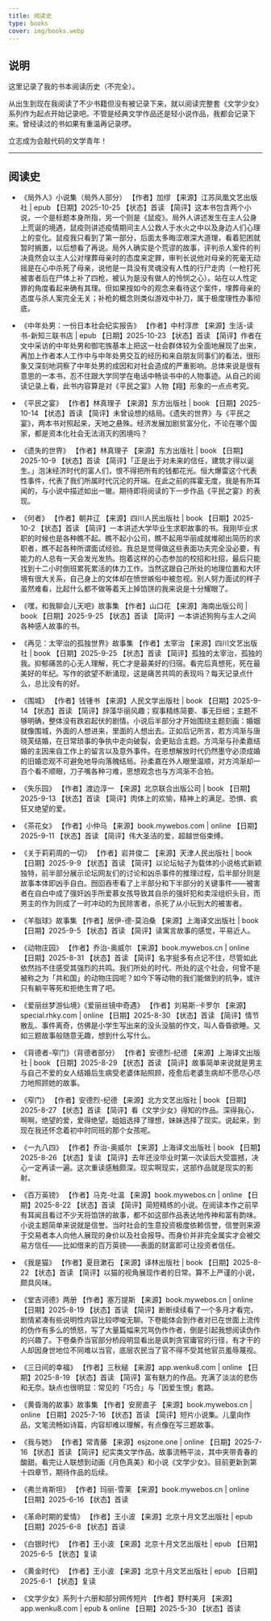 ```yaml
---
title: 阅读史
type: books
cover: img/books.webp
---
```


## 说明

这里记录了我的书本阅读历史（不完全）。

从出生到现在我阅读了不少书籍但没有被记录下来，就以阅读完整套《文学少女》系列作为起点开始记录吧。不管是经典文学作品还是轻小说作品，我都会记录下来。曾经读过的书如果有重温再记录啰。

立志成为会敲代码的文学青年！

<hr>

## 阅读史

- 《局外人》小说集（局外人部分）
【作者】加缪
【来源】江苏凤凰文艺出版社 | epub
【日期】2025-10-25
【状态】首读
【简评】这本书包含两个小说，一个是标题本身所指，另一个则是《鼠疫》。局外人讲述发生在主人公身上荒诞的境遇，鼠疫则讲述疫情期间主人公救人于水火之中以及身边人们心理上的变化。鼠疫我只看到了第一部分，后面太多晦涩艰深大道理，看着犯困就暂时搁置，以后想看了再说。局外人确实是个荒谬的故事，评判杀人案件的判决竟然会以主人公对埋葬母亲时的态度来定罪，审判长说他对母亲的死毫无动摇是在心中杀死了母亲，说他是一具没有灵魂没有人性的行尸走肉（一枪打死被害者后在尸体上补了四枪，被认为是没有做人的怜悯之心）。站在以人性定罪的角度看起来确有其理。但如果按如今的观念来看待这个案件，埋葬母亲的态度与杀人案完全无关；补枪的概念则类似游戏中补刀，属于极度理性办事彻底。

- 《中年处男：一份日本社会纪实报告》
【作者】中村淳彦
【来源】生活-读书-新知三联书店 | epub
【日期】2025-10-23
【状态】首读
【简评】作者在文中采访的中年处男和御宅族基本上把这一社会群体较为全面地展现了出来，再加上作者本人工作中与中年处男交互的经历和来自朋友同事们的看法，很形象又深刻地洞察了中年处男的成因和对社会造成的严重影响。总体来说是很有意思的一本书，忍不住跟大学同学在电话中畅谈书中的人物事迹。从自己的阅读记录上看，此书内容算是对《平民之宴》人物【翔】形象的一点点考究。

- 《平民之宴》
【作者】林真理子
【来源】东方出版社 | book
【日期】2025-10-14
【状态】首读
【简评】未曾设想的结局。《遗失的世界》与《平民之宴》，两本书对照起来，天地之悬殊。经济发展加剧贫富分化，不论在哪个国家，都是资本化社会无法消灭的困境吗？

- 《遗失的世界》
【作者】林真理子
【来源】东方出版社 | book
【日期】2025-10-9
【状态】首读
【简评】「正是出于对未来的信任，建筑才得以诞生。」泡沫经济时代的富人们，恨不得把所有的钱都花光。恒大爆雷这个代表性事件，代表了我们所属时代沉沦的开端。在此之前的挥霍无度，我是有所耳闻的，与小说中描述如出一辙。期待即将阅读的下一步作品《平民之宴》的表现。

- 《何者》
【作者】朝井辽
【来源】四川人民出版社 | book
【日期】2025-10-2
【状态】首读
【简评】一本讲述大学毕业生求职故事的书。我刚毕业求职的时候也是各种瞧不起。瞧不起小公司，瞧不起用华丽成就堆砌出简历的求职者，瞧不起各种所谓面试经验。我总是觉得做这些表面功夫完全没必要，有能力的人总有一天会发光发热。抱着这样的心态参加的校招和社招，最后只能找到十二小时倒班累死累活的体力工作。当然这跟自己所处的地理位置和大环境有很大关系，自己身上的文体却在愤世嫉俗中被忽视。别人努力面试的样子虽然难看，比起什么都不做等着天上掉馅饼的我来说是十分耀眼了。

- 《嘿，和我聊会儿天吧》故事集
【作者】山口花
【来源】海南出版公司 | book
【日期】2025-9-25
【状态】首读
【简评】一本讲述狗狗与主人之间各种感人故事的书。

- 《再见：太宰治的孤独世界》故事集
【作者】太宰治
【来源】四川文艺出版社 | book
【日期】2025-9-25
【状态】首读
【简评】孤独的太宰治，孤独的我。抑郁痛苦的心无人理解，死亡才是最美好的归宿。看完后真想死，死在最美好的年纪。写作的欲望不断涌现，这是痛苦共鸣的表现吗？每天记录点什么，总比没有的好。

- 《围城》
【作者】钱锺书
【来源】人民文学出版社 | book
【日期】2025-9-14
【状态】首读
【简评】辞藻华丽风趣；叙事精练简要、事无巨细；主题不够明确，整体没有跌宕起伏的剧情。小说后半部分才开始围绕主题刻画：婚姻就像围城，外面的人想进来，里面的人想出去。正如后记所言，若方鸿渐与唐晓芙结婚，在日常琐事的争执中走向破裂，会更贴合主题。方鸿渐与孙柔嘉结婚的主因来自工作上的留言以及意外事件。在思想解放时代仍然墨守必须成婚的旧婚恋观不可避免地导向落魄结局。孙柔嘉在外人眼里温顺，对方鸿渐却一百个看不顺眼，刀子嘴各种刁难，思想观念也与方鸿渐不合拍。

- 《失乐园》
【作者】渡边淳一
【来源】北京联合出版公司 | book
【日期】2025-9-13
【状态】首读
【简评】肉体上的欢愉，精神上的满足。恐惧、疯狂又绝望的爱。

- 《茶花女》
【作者】小仲马
【来源】book.mywebos.com | online
【日期】2025-9-11
【状态】首读
【简评】伟大圣洁的爱，超越世俗束缚。

- 《关于莉莉周的一切》
【作者】岩井俊二
【来源】天津人民出版社 | book
【日期】2025-9-9
【状态】首读
【简评】以论坛帖子为载体的小说格式新颖独特，前半部分展示论坛网友们的讨论和凶杀事件的推理过程，后半部分则是故事本体即凶手自白。囫囵吞枣看了上半部分和下半部分的关键事件——被害者在自白中成了强奸凶手所爱慕女孩导致其自杀的强奸犯和卖淫组织头目，而男主的作为则成了一时冲动的为民除害者，杀死了从小玩到大的被害者。

- 《羊脂球》故事集
【作者】居伊-德-莫泊桑
【来源】上海译文出版社 | book
【日期】2025-9-5
【状态】首读
【简评】读寓言故事的感觉，平易近人。

- 《动物庄园》
【作者】乔治-奥威尔
【来源】book.mywebos.cn | online
【日期】2025-8-31
【状态】首读
【简评】名字挺多有点记不住，尽管如此依然挡不住感受其强烈的共鸣。我们所处的时代、所处的这个社会，何曾不是被称之为「共和国」的动物庄园呢？如今下等动物的我们能做到的抗争，或许只有躺平等死和拒绝生育了吧。

- 《爱丽丝梦游仙境》《爱丽丝镜中奇遇》
【作者】刘易斯-卡罗尔
【来源】special.rhky.com | online
【日期】2025-8-30
【状态】首读
【简评】情节散乱、事件离奇，仿佛是小学生写出来的没头没脑的作文，叫人昏昏欲睡。又如三题故事般随意无趣，想到什么写什么。

- 《背德者-窄门》（背德者部分）
【作者】安德烈-纪德
【来源】上海译文出版社 | book
【日期】2025-8-29
【状态】首读
【简评】故事简单来说就是男主与自己不爱的女人结婚后生病受老婆体贴照顾，痊愈后老婆生病却不愿尽心尽力地照顾她的故事。

- 《窄门》
【作者】安德烈-纪德
【来源】北方文艺出版社 | book
【日期】2025-8-27
【状态】首读
【简评】看《文学少女》得知的作品。深得我心，啊啊，绝望的爱，爱得绝望。姐姐选择了理想，妹妹选择了现实。说起来，到现在我还怀念着初中时同班的那个女孩呢。

- 《一九八四》
【作者】乔治-奥威尔
【来源】上海译文出版社 | book
【日期】2025-8-26
【状态】复读
【简评】去年还没毕业时第一次读后大受震撼，决心一定再读一遍。这次重读感触颇深。现实啊现实，这部作品就是现实的影射。

- 《百万英镑》
【作者】马克-吐温
【来源】book.mywebos.cn | online
【日期】2025-8-22
【状态】首读
【简评】简短精练的小说。在阅读本作之前早有耳闻且看过不少天将馅饼的故事，都不如这部作品表达地传神和富有韵味。小说主题简单来说就是信誉。当时社会的生意投资极度依赖信誉，信誉则来源于交易者本人向他人展现的身价以及社会报导。而身价并非完全属实才会被交易方信任——比如借来的百万英镑——表面的财富即可让投资者信任。

- 《我是猫》
【作者】夏目漱石
【来源】译林出版社 | book
【日期】2025-8-22
【状态】首读
【简评】以猫的视角展现作者的日常。算不上严谨的小说，颇具风味。

- 《堂吉诃德》两册
【作者】塞万提斯
【来源】book.mywebos.cn | online
【日期】2025-8-19
【状态】首读
【简评】断断续续看了一个多月才看完，剧情紧凑有些说明性内容比较啰唆无聊。下卷能体会到作者对已在世面上流传的伪作有多么的愤怒，写了大量篇幅来咒骂伪作作者，倒是引起我想阅读伪作的兴趣了。下卷桑乔当官部分桥段明显看出是讽刺贪官庸官的行径，有才干的人却因身世地位不同难以当官，底层农民当了官不得不受其他官员羞辱蔑视。

- 《三日间的幸福》
【作者】三秋縋
【来源】app.wenku8.com | online
【日期】2025-8-19
【状态】首读
【简评】富有魅力的作品。充满了淡淡的悲伤和无奈。缺点也很明显：常见的「巧合」与「因爱生恨」套路。

- 《黄昏海的故事》故事集
【作者】安房直子
【来源】book.mywebos.cn | online
【日期】2025-7-16
【状态】首读
【简评】短片小说集。儿童向作品，文笔流畅如诗篇，内容却难以理解，有点像在写三题故事。

- 《我与她》
【作者】常青藤
【来源】esjzone.one | online
【日期】2025-7-16
【状态】首读
【简评】纪实类文学作品，故事流畅平淡，其中夹带青春的酸甜。看完让人联想到动画《月色真美》和小说《文学少女》。目前更新到第十四章节，期待作品的后续。

- 《弗兰肯斯坦》
【作者】玛丽-雪莱
【来源】book.mywebos.cn | online
【日期】2025-6-16
【状态】首读

- 《革命时期的爱情》
【作者】王小波
【来源】北京十月文艺出版社 | epub
【日期】2025-6-8
【状态】首读

- 《白银时代》
【作者】王小波
【来源】北京十月文艺出版社 | epub
【日期】2025-6-5
【状态】复读

- 《黄金时代》
【作者】王小波
【来源】北京十月文艺出版社 | epub
【日期】2025-6-1
【状态】复读

- 《文学少女》系列十六册和部分网传短片
【作者】野村美月
【来源】app.wenku8.com | epub & online
【日期】2025-5-30
【状态】首读

